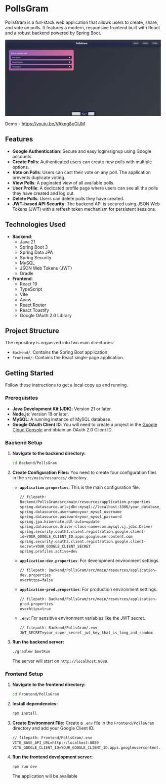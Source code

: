 # PollsGram

PollsGram is a full-stack web application that allows users to create, share, and vote on polls. It features a modern, responsive frontend built with React and a robust backend powered by Spring Boot.

![PollsGram Demo](demo.png)

Demo - https://youtu.be/VAkng8oGIJM

## Features

-   **Google Authentication**: Secure and easy login/signup using Google accounts.
-   **Create Polls**: Authenticated users can create new polls with multiple options.
-   **Vote on Polls**: Users can cast their vote on any poll. The application prevents duplicate voting.
-   **View Polls**: A paginated view of all available polls.
-   **User Profile**: A dedicated profile page where users can see all the polls they have created and log out.
-   **Delete Polls**: Users can delete polls they have created.
-   **JWT-based API Security**: The backend API is secured using JSON Web Tokens (JWT) with a refresh token mechanism for persistent sessions.

## Technologies Used

-   **Backend**:
    -   Java 21
    -   Spring Boot 3
    -   Spring Data JPA
    -   Spring Security
    -   MySQL
    -   JSON Web Tokens (JWT)
    -   Gradle
-   **Frontend**:
    -   React 19
    -   TypeScript
    -   Vite
    -   Axios
    -   React Router
    -   React Toastify
    -   Google OAuth 2.0 Library

## Project Structure

The repository is organized into two main directories:

-   `Backend/`: Contains the Spring Boot application.
-   `Frontend/`: Contains the React single-page application.

## Getting Started

Follow these instructions to get a local copy up and running.

### Prerequisites

-   **Java Development Kit (JDK)**: Version 21 or later.
-   **Node.js**: Version 18 or later.
-   **MySQL**: A running instance of MySQL database.
-   **Google OAuth Client ID**: You will need to create a project in the [Google Cloud Console](https://console.cloud.google.com/) and obtain an OAuth 2.0 Client ID.

### Backend Setup

1.  **Navigate to the backend directory:**
    ```sh
    cd Backend/PollsGram
    ```

2.  **Create Configuration Files:**
    You need to create four configuration files in the `src/main/resources/` directory.

    -   **`application.properties`**: This is the main configuration file.
        ````properties
        // filepath: Backend/PollsGram/src/main/resources/application.properties
        spring.datasource.url=jdbc:mysql://localhost:3306/your_database_name
        spring.datasource.username=your_mysql_username
        spring.datasource.password=your_mysql_password
        spring.jpa.hibernate.ddl-auto=update
        spring.datasource.driver-class-name=com.mysql.cj.jdbc.Driver
        spring.security.oauth2.client.registration.google.client-id=YOUR_GOOGLE_CLIENT_ID.apps.googleusercontent.com
        spring.security.oauth2.client.registration.google.client-secret=YOUR_GOOGLE_CLIENT_SECRET
        spring.profiles.active=dev
        ````

    -   **`application-dev.properties`**: For development environment settings.
        ````properties
        // filepath: Backend/PollsGram/src/main/resources/application-dev.properties
        overhttps=false
        ````

    -   **`application-prod.properties`**: For production environment settings.
        ````properties
        // filepath: Backend/PollsGram/src/main/resources/application-prod.properties
        overhttps=true
        ````

    -   **`.env`**: For sensitive environment variables like the JWT secret.
        ````
        // filepath: Backend/PollsGram/.env
        JWT_SECRET=your_super_secret_jwt_key_that_is_long_and_random
        ````

3.  **Run the backend server:**
    ```sh
    ./gradlew bootRun
    ```
    The server will start on `http://localhost:8080`.

### Frontend Setup

1.  **Navigate to the frontend directory:**
    ```sh
    cd Frontend/PollsGram
    ```

2.  **Install dependencies:**
    ```sh
    npm install
    ```

3.  **Create Environment File:**
    Create a `.env` file in the `Frontend/PollsGram` directory and add your Google Client ID.

    ````
    // filepath: Frontend/PollsGram/.env
    VITE_BASE_API_URL=http://localhost:8080
    VITE_GOOGLE_CLIENT_ID=YOUR_GOOGLE_CLIENT_ID.apps.googleusercontent.com
    ````

4.  **Run the frontend development server:**
    ```sh
    npm run dev
    ```
    The application will be available
